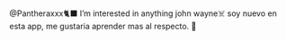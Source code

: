 @Pantheraxxx🐈‍⬛
I’m interested in anything 
john wayne☠️
soy nuevo en esta app, me gustaria aprender mas al respecto. 
🦴
